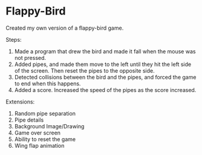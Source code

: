 # Flappy-Bird

Created my own version of a flappy-bird game.

Steps:

1) Made a program that drew the bird and made it fall when the mouse was not pressed.
2) Added pipes, and made them move to the left until they hit the left side of the screen. Then reset the pipes to the opposite side.
3) Detected collisions between the bird and the pipes, and forced the game to end when this happens.
4) Added a score. Increased the speed of the pipes as the score increased. 

Extensions:

1) Random pipe separation
2) Pipe details
3) Background Image/Drawing
4) Game over screen
5) Ability to reset the game
6) Wing flap animation
